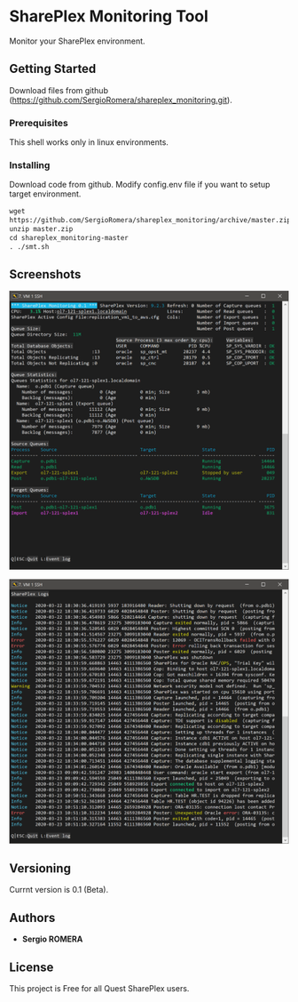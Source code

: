 # SharePlex Monitoring Tool

Monitor your SharePlex environment.

## Getting Started

Download files from github (https://github.com/SergioRomera/shareplex_monitoring.git).


### Prerequisites

This shell works only in linux environments.


### Installing

Download code from github.
Modify config.env file if you want to setup target environment.


```
wget https://github.com/SergioRomera/shareplex_monitoring/archive/master.zip
unzip master.zip
cd shareplex_monitoring-master
. ./smt.sh
```
## Screenshots

![](./images/smt.png)

![](./images/smt_logs.png)

## Versioning

Currnt version is 0.1 (Beta). 

## Authors

* **Sergio ROMERA**


## License

This project is Free for all Quest SharePlex users.

